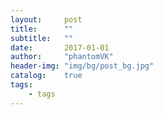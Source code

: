 ```yaml
---
layout:     post
title:      ""
subtitle:   ""
date:       2017-01-01
author:     "phantomVK"
header-img: "img/bg/post_bg.jpg"
catalog:    true
tags:
    - tags
---
```



